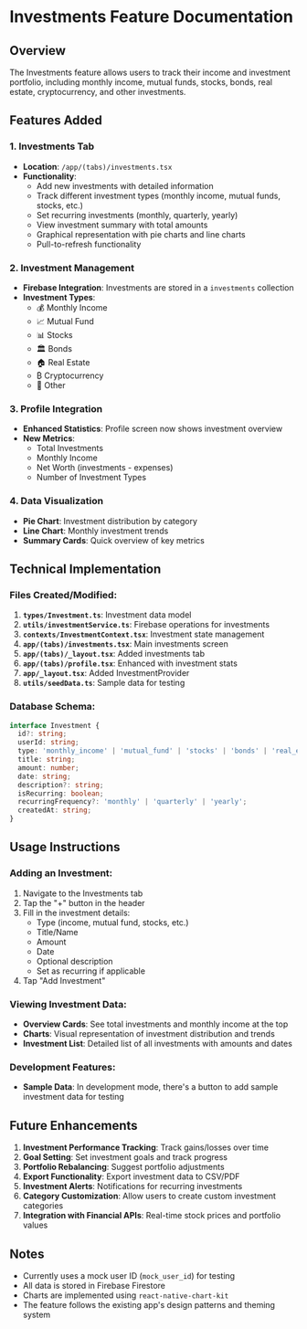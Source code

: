 # Investments Feature Documentation

## Overview
The Investments feature allows users to track their income and investment portfolio, including monthly income, mutual funds, stocks, bonds, real estate, cryptocurrency, and other investments.

## Features Added

### 1. Investments Tab
- **Location**: `/app/(tabs)/investments.tsx`
- **Functionality**:
  - Add new investments with detailed information
  - Track different investment types (monthly income, mutual funds, stocks, etc.)
  - Set recurring investments (monthly, quarterly, yearly)
  - View investment summary with total amounts
  - Graphical representation with pie charts and line charts
  - Pull-to-refresh functionality

### 2. Investment Management
- **Firebase Integration**: Investments are stored in a `investments` collection
- **Investment Types**:
  - 💰 Monthly Income
  - 📈 Mutual Fund
  - 📊 Stocks
  - 🏛️ Bonds
  - 🏠 Real Estate
  - ₿ Cryptocurrency
  - 💼 Other

### 3. Profile Integration
- **Enhanced Statistics**: Profile screen now shows investment overview
- **New Metrics**:
  - Total Investments
  - Monthly Income
  - Net Worth (investments - expenses)
  - Number of Investment Types

### 4. Data Visualization
- **Pie Chart**: Investment distribution by category
- **Line Chart**: Monthly investment trends
- **Summary Cards**: Quick overview of key metrics

## Technical Implementation

### Files Created/Modified:

1. **`types/Investment.ts`**: Investment data model
2. **`utils/investmentService.ts`**: Firebase operations for investments
3. **`contexts/InvestmentContext.tsx`**: Investment state management
4. **`app/(tabs)/investments.tsx`**: Main investments screen
5. **`app/(tabs)/_layout.tsx`**: Added investments tab
6. **`app/(tabs)/profile.tsx`**: Enhanced with investment stats
7. **`app/_layout.tsx`**: Added InvestmentProvider
8. **`utils/seedData.ts`**: Sample data for testing

### Database Schema:
```typescript
interface Investment {
  id?: string;
  userId: string;
  type: 'monthly_income' | 'mutual_fund' | 'stocks' | 'bonds' | 'real_estate' | 'crypto' | 'other';
  title: string;
  amount: number;
  date: string;
  description?: string;
  isRecurring: boolean;
  recurringFrequency?: 'monthly' | 'quarterly' | 'yearly';
  createdAt: string;
}
```

## Usage Instructions

### Adding an Investment:
1. Navigate to the Investments tab
2. Tap the "+" button in the header
3. Fill in the investment details:
   - Type (income, mutual fund, stocks, etc.)
   - Title/Name
   - Amount
   - Date
   - Optional description
   - Set as recurring if applicable
4. Tap "Add Investment"

### Viewing Investment Data:
- **Overview Cards**: See total investments and monthly income at the top
- **Charts**: Visual representation of investment distribution and trends
- **Investment List**: Detailed list of all investments with amounts and dates

### Development Features:
- **Sample Data**: In development mode, there's a button to add sample investment data for testing

## Future Enhancements

1. **Investment Performance Tracking**: Track gains/losses over time
2. **Goal Setting**: Set investment goals and track progress
3. **Portfolio Rebalancing**: Suggest portfolio adjustments
4. **Export Functionality**: Export investment data to CSV/PDF
5. **Investment Alerts**: Notifications for recurring investments
6. **Category Customization**: Allow users to create custom investment categories
7. **Integration with Financial APIs**: Real-time stock prices and portfolio values

## Notes

- Currently uses a mock user ID (`mock_user_id`) for testing
- All data is stored in Firebase Firestore
- Charts are implemented using `react-native-chart-kit`
- The feature follows the existing app's design patterns and theming system
